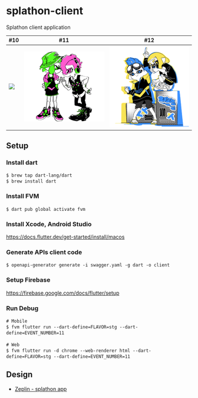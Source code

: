 # splathon-client

Splathon client application

|#10|#11|#12|
|----|----|----|
|<img src="https://raw.githubusercontent.com/splathon/splathon-client/master/assets/images/girl.png" width="500px">|<img src="https://raw.githubusercontent.com/splathon/splathon-client/master/assets/images/boys.png" width="500px">|<img src="https://raw.githubusercontent.com/splathon/splathon-client/master/assets/images/boy_and_girl.png" width="500px">|

## Setup

### Install dart

```
$ brew tap dart-lang/dart
$ brew install dart
```

### Install FVM

```
$ dart pub global activate fvm
```

### Install Xcode, Android Studio

https://docs.flutter.dev/get-started/install/macos

### Generate APIs client code

```
$ openapi-generator generate -i swagger.yaml -g dart -o client
```

### Setup Firebase 

https://firebase.google.com/docs/flutter/setup

### Run Debug

```
# Mobile
$ fvm flutter run --dart-define=FLAVOR=stg --dart-define=EVENT_NUMBER=11

# Web
$ fvm flutter run -d chrome --web-renderer html --dart-define=FLAVOR=stg --dart-define=EVENT_NUMBER=11
```

## Design

- [Zeplin - splathon app](https://app.zeplin.io/project/5c9f792b57fbe3581e78215b)

